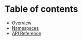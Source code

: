 # Table of contents

* [Overview](README.md)
* [Namespaces](namespaces.md)
* [API Reference](reference.md)

